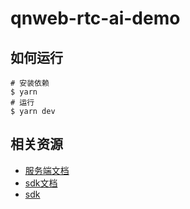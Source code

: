# qnweb-rtc-ai-demo

## 如何运行

```shell
# 安装依赖
$ yarn 
# 运行
$ yarn dev
```

## 相关资源

* [服务端文档](./documents/server.md)
* [sdk文档](./documents/sdk.md)
* [sdk](./public/sdk)
